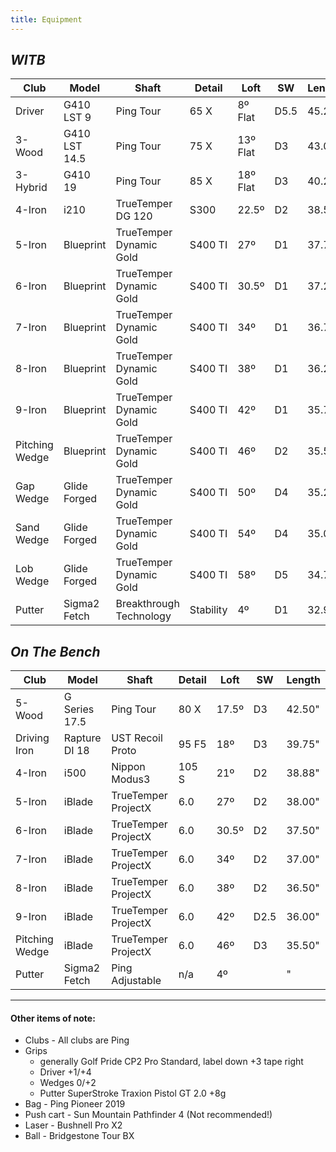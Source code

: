 ```yaml
---
title: Equipment
---
```


## _WITB_

| Club    | Model      | Shaft               | Detail | Loft       | SW | Length |
| ------- | ---------- | ------------------- | ------ | ---------- | -- | ------ |
| Driver  | G410 LST 9 | Ping Tour           | 65 X   | 8º Flat    | D5.5 | 45.25" |
| 3-Wood | G410 LST 14.5  | Ping Tour           | 75 X   | 13º Flat | D3 | 43.00" |
| 3-Hybrid  | G410 19      | Ping Tour           | 85 X   | 18º Flat   | D3 | 40.25" |
| 4-Iron         | i210       | TrueTemper DG 120 | S300   | 22.5º      | D2 | 38.50" |
| 5-Iron         | Blueprint    | TrueTemper Dynamic Gold | S400 TI      | 27º   | D1  | 37.75" |
| 6-Iron         | Blueprint    | TrueTemper Dynamic Gold | S400 TI      | 30.5º | D1  | 37.25" |
| 7-Iron         | Blueprint    | TrueTemper Dynamic Gold | S400 TI      | 34º   | D1  | 36.75" |
| 8-Iron         | Blueprint    | TrueTemper Dynamic Gold | S400 TI      | 38º   | D1  | 36.25" |
| 9-Iron         | Blueprint    | TrueTemper Dynamic Gold | S400 TI      | 42º   | D1  | 35.75" |
| Pitching Wedge | Blueprint    | TrueTemper Dynamic Gold | S400 TI      | 46º   | D2  | 35.50" |
| Gap Wedge  | Glide Forged | TrueTemper Dynamic Gold | S400 TI      | 50º   | D4  | 35.25" |
| Sand Wedge     | Glide Forged | TrueTemper Dynamic Gold | S400 TI      | 54º   | D4  | 35.00" |
| Lob Wedge      | Glide Forged | TrueTemper Dynamic Gold | S400 TI      | 58º   | D5  | 34.75" |
| Putter         | Sigma2 Fetch | Breakthrough Technology       | Stability          | 4º    | D1 | 32.90" |


## _On The Bench_

| Club           | Model | Shaft          | Detail | Loft  | SW   | Length |
| -------------- | ---------- | ------------------- | ------------ | ----- | ---- | ------ |
| 5-Wood       | G Series 17.5  | Ping Tour           | 80 X        | 17.5º | D3   | 42.50" |
| Driving Iron  | Rapture DI 18  | UST Recoil Proto        | 95 F5        | 18º   | D3  | 39.75" |
| 4-Iron         | i500       | Nippon Modus3       | 105 S        | 21º   | D2   | 38.88" |
| 5-Iron         | iBlade     | TrueTemper ProjectX | 6.0          | 27º   | D2   | 38.00" |
| 6-Iron         | iBlade     | TrueTemper ProjectX | 6.0          | 30.5º | D2   | 37.50" |
| 7-Iron         | iBlade     | TrueTemper ProjectX | 6.0          | 34º   | D2   | 37.00" |
| 8-Iron         | iBlade     | TrueTemper ProjectX | 6.0          | 38º   | D2   | 36.50" |
| 9-Iron         | iBlade     | TrueTemper ProjectX | 6.0          | 42º   | D2.5 | 36.00" |
| Pitching Wedge | iBlade     | TrueTemper ProjectX | 6.0          | 46º   | D3   | 35.50" |
| Putter         | Sigma2 Fetch | Ping Adjustable       | n/a          | 4º    |  | " |

---

#### Other items of note:

* Clubs - All clubs are Ping
* Grips
    + generally Golf Pride CP2 Pro Standard, label down +3 tape right
    + Driver +1/+4
    + Wedges 0/+2 
    + Putter SuperStroke Traxion Pistol GT 2.0 +8g
* Bag - Ping Pioneer 2019
* Push cart - Sun Mountain Pathfinder 4 (Not recommended!)
* Laser - Bushnell Pro X2
* Ball - Bridgestone Tour BX
